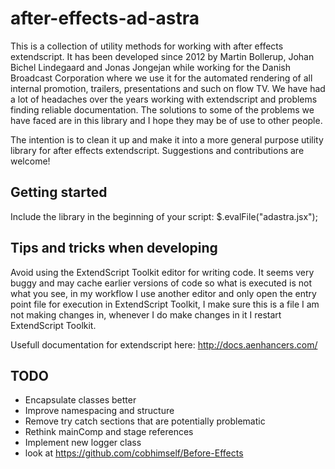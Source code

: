 
# after-effects-ad-astra
This is a collection of utility methods for working with after effects extendscript. It has been developed since 2012 by Martin Bollerup, Johan Bichel Lindegaard and Jonas Jongejan while working for the Danish Broadcast Corporation where we use it for the automated rendering of all internal promotion, trailers, presentations and such on flow TV. We have had a lot of headaches over the years working with extendscript and problems finding reliable documentation. The solutions to some of the problems we have faced are in this library and I hope they may be of use to other people.

The intention is to clean it up and make it into a more general purpose utility library for after effects extendscript. Suggestions and contributions are welcome!

## Getting started 

Include the library in the beginning of your script:
    $.evalFile("adastra.jsx");


## Tips and tricks when developing
Avoid using the ExtendScript Toolkit editor for writing code. It seems very buggy and may cache earlier versions of code so what is executed is not what you see, in my workflow I use another editor and only open the entry point file for execution in ExtendScript Toolkit, I make sure this is a file I am not making changes in, whenever I do make changes in it I restart ExtendScript Toolkit.

Usefull documentation for extendscript here: http://docs.aenhancers.com/

## TODO
- Encapsulate classes better
- Improve namespacing and structure
- Remove try catch sections that are potentially problematic
- Rethink mainComp and stage references
- Implement new logger class
- look at https://github.com/cobhimself/Before-Effects

